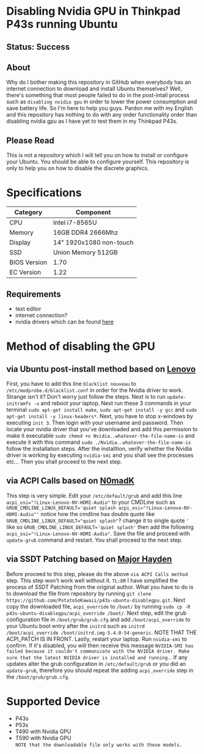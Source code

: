 # Disabling Nvidia GPU in Thinkpad P43s running Ubuntu
## Status: Success
## About
Why do I bother making this repository in GitHub when everybody has an internet connection to download and install Ubuntu themselves? Well, there's something that most people failed to do in the post-intall process such as `disabling nvidia gpu` in order to lower the power consumption and save battery life. So I'm here to help you guys. Pardon me with my English and this repository has nothing to do with any order functionality order than disabling nvidia gpu as I have yet to test them in my Thinkpad P43s.
## Please Read
This is not a repository which I will tell you on how to install or configure your Ubuntu. You should be able to configure yourself. This repository is only to help you on how to disable the discrete graphics.

# Specifications
|Category|Component|
|-|-|
|CPU|Intel i7-8565U|
|Memory|16GB DDR4 2666Mhz|
|Display|14" 1920x1080 non-touch|
|SSD|Union Memory 512GB|
|BIOS Version|1.70|
|EC Version|1.22|
## Requirements
- text editor
- internet connection?
- nvidia drivers which can be found [here](https://www.nvidia.com/Download/index.aspx)
# Method of disabling the GPU
## via Ubuntu post-install method based on [Lenovo](https://download.lenovo.com/pccbbs/mobiles_pdf/thinkpad_p43s_p53s_ubuntu_installation_whitepaper_v1.0.pdf)
First, you have to add this line `blacklist nouveau` to `/etc/modprobe.d/blacklist.conf` in order for the Nvidia driver to work. Strange isn't it? Don't worry just follow the steps. Next is to run `update-initramfs -u` and reboot your laptop. Next run these 3 commands in your terminal `sudo apt-get install make`, `sudo apt-get install -y gcc` and `sudo apt-get install -y linux-headers*`. Next, you have to stop x-windows by executing `init 3`. Then login with your username and password. Then locate your nvidia driver that you've downloaded and add this permission to make it executable `sudo chmod +x Nvidia..whatever-the-file-name-is` and execute it with this command `sudo ./Nvidia..whatever-the-file-name-is` follow the installation steps. After the installtion, verify whether the Nvidia driver is working by executing `nvidia-smi` and you shall see the processes etc... Then you shall proceed to the next step.
## via ACPI Calls based on [N0madK](https://forums.lenovo.com/t5/ThinkPad-P-and-W-Series-Mobile/Disable-NVIDIA-P520-on-the-P43s-ACPI-Calls/m-p/4545175)
This step is very simple. Edit your `/etc/default/grub` and add this line `acpi_osi="!Linux-Lenovo-NV-HDMI-Audio"` to your CMDLine such as `GRUB_CMDLINE_LINUX_DEFAULT='quiet splash acpi_osi="!Linux-Lenovo-NV-HDMI-Audio"'` notice how the cmdline has double quote like `GRUB_CMDLINE_LINUX_DEFAULT="quiet splash"`? change it to single quote `'` like so `GRUB_CMDLINE_LINUX_DEFAULT='quiet splash'` then add the following `acpi_osi="!Linux-Lenovo-NV-HDMI-Audio"`. Save the file and proceed with `update-grub` command and restart. You shall proceed to the next step.
## via SSDT Patching based on [Major Hayden](https://major.io/2020/01/24/disable-nvidia-gpu-thinkpad-t490/)
Before proceed to this step, please do the above `via ACPI Calls method` step. This step won't work well without it.
`TL:DR`
I have simplified the process of SSDT Patching from the original author. What you have to do is to download the file from repository by running `git clone https://github.com/PotatoSoKawaii/p43s-ubuntu-disablegpu.git`. Next copy the downloaded file, `acpi_override` to `/boot/` by running `sudo cp -R p43s-ubuntu-disablegpu/acpi_override /boot/`. Next step, edit the grub configuration file in `/boot/grub/grub.cfg` and add `/boot/acpi_override` to your Ubuntu boot entry after the `initrd` such as `initrd	/boot/acpi_override /boot/initrd.img-5.4.0-54-generic`. NOTE THAT THE ACPI_PATCH IS IN FRONT. Lastly, restart your laptop. Run `nvidia-smi` to confirm. If it's disabled, you will then receive this message `NVIDIA-SMI has failed because it couldn't communicate with the NVIDIA driver. Make sure that the latest NVIDIA driver is installed and running.`. If any updates alter the grub configuration in `/etc/default/grub` or you did an `update-grub`, therefore you should repeat the adding `acpi_override` step in the `/boot/grub/grub.cfg`.
# Supported Device
- P43s
- P53s
- T490 with Nvidia GPU
- T590 with Nvidia GPU
<br>`NOTE that the downloadable file only works with these models.`

